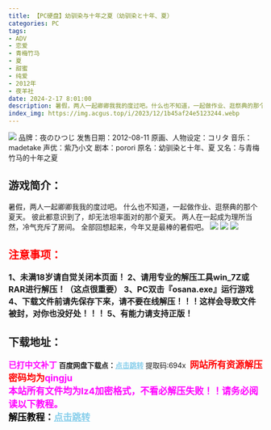 ```yaml
---
title: 【PC硬盘】幼驯染与十年之夏（幼驯染と十年、夏）
categories: PC
tags:
- ADV
- 恋爱
- 青梅竹马
- 夏
- 甜蜜
- 纯爱
- 2012年
- 夜羊社
date: 2024-2-17 8:01:00
description: 暑假，两人一起卿卿我我的度过吧。什么也不知道，一起做作业、逛祭典的那个夏天。彼此都意识到了，却无法坦率面对的那个夏天。两人在一起成为理所当然，冷气充斥了房间。全部回想起来，今年又是最棒的暑假吧。
index_img: https://img.acgus.top/i/2023/12/1b45af24e5123244.webp
---
```

![](https://img.acgus.top/i/2023/12/1b45af24e5123244.webp)
品牌：夜のひつじ
发售日期：2012-08-11
原画、人物设定：コリタ
音乐：madetake
声优：紫乃小文
剧本：porori
原名：幼驯染と十年、夏
又名：与青梅竹马的十年之夏

## 游戏简介：
暑假，两人一起卿卿我我的度过吧。
什么也不知道，一起做作业、逛祭典的那个夏天。
彼此都意识到了，却无法坦率面对的那个夏天。
两人在一起成为理所当然，冷气充斥了房间。
全部回想起来，今年又是最棒的暑假吧。
![](https://img.acgus.top/i/2023/12/d78735ef12123254.webp)
![](https://img.acgus.top/i/2023/12/ba6db80a5a123250.webp)
![](https://img.acgus.top/i/2023/12/484a7a3eaa123247.webp)




## <font color=#FF0000 >注意事项：</font>
<font size=3><b>1、未满18岁请自觉关闭本页面！
2、请用专业的解压工具win_7Z或RAR进行解压！（这点很重要）
3、PC双击『osana.exe』运行游戏
4、下载文件前请先保存下来，请不要在线解压！！！这样会导致文件被封，对你也没好处！！！
5、有能力请支持正版！</b></font>

## 下载地址：
<font color=#FF00FF size=3><b>已打中文补丁</b></font>
<b>百度网盘下载点：</b><a href="https://pan.baidu.com/s/1O-bk8-V4kCErasaYGXwd8Q?pwd=694x" style="color: #87CEEB;"><b>点击跳转</b></a> 提取码:694x
<a style="padding: 0" href="https://post.qingju.org/AD/"><img style="max-width:100%" src="https://img.acgus.top/i/2024/07/478f689b8021d8d499ab43d21acf137a.gif" alt=""></a>
<b><font color=#FF0000 size=4>网站所有资源解压密码均为</b></font><b><font color=#FF00FF size=4>qingju</font><font color=#FF0000 ></font></b><br><b><font color=#FF00FF size=4>本站所有文件均为lz4加密格式，不看必解压失败！！请务必阅读以下教程。</b></font><br><b><font color=#000 size=4>解压教程：</b><a href="https://post.qingju.org/tutorial/000/" style="color: #87CEEB;"><b>点击跳转</b></a>